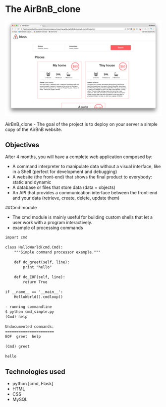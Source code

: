 The AirBnB_clone
================

![AirBnB_clone](https://github.com/okekolawolesunday009/AirBnB_clone/blob/main/images/airbnb.png " AirBnB_clone")

AirBnB_clone - The goal of the project is to deploy on your server a simple copy of the AirBnB website.

## Objectives
After 4 months, you will have a complete web application composed by:

- A command interpreter to manipulate data without a visual interface, like in a Shell (perfect for development and debugging)
- A website (the front-end) that shows the final product to everybody: static and dynamic
- A database or files that store data (data = objects)
- An API that provides a communication interface between the front-end and your data (retrieve, create, delete, update them)


##Cmd module
-  The cmd module is mainly useful for building custom shells that let a user work with a program interactively.
- example of processing commands
```
import cmd

class HelloWorld(cmd.Cmd):
    """Simple command processor example."""
    
    def do_greet(self, line):
        print "hello"
    
    def do_EOF(self, line):
        return True

if __name__ == '__main__':
    HelloWorld().cmdloop()

- running commandline
$ python cmd_simple.py
(Cmd) help

Undocumented commands:
======================
EOF  greet  help

(Cmd) greet

hello
```

## Technologies used
- python [cmd, Flask]
- HTML
- CSS
- MySQL

